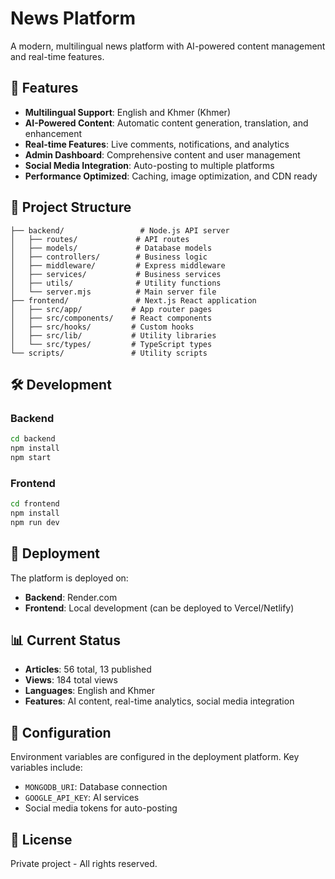 # News Platform

A modern, multilingual news platform with AI-powered content management and real-time features.

## 🚀 Features

- **Multilingual Support**: English and Khmer (Khmer)
- **AI-Powered Content**: Automatic content generation, translation, and enhancement
- **Real-time Features**: Live comments, notifications, and analytics
- **Admin Dashboard**: Comprehensive content and user management
- **Social Media Integration**: Auto-posting to multiple platforms
- **Performance Optimized**: Caching, image optimization, and CDN ready

## 📁 Project Structure

```
├── backend/                 # Node.js API server
│   ├── routes/             # API routes
│   ├── models/             # Database models
│   ├── controllers/        # Business logic
│   ├── middleware/         # Express middleware
│   ├── services/           # Business services
│   ├── utils/              # Utility functions
│   └── server.mjs          # Main server file
├── frontend/               # Next.js React application
│   ├── src/app/           # App router pages
│   ├── src/components/    # React components
│   ├── src/hooks/         # Custom hooks
│   ├── src/lib/           # Utility libraries
│   └── src/types/         # TypeScript types
└── scripts/               # Utility scripts
```

## 🛠️ Development

### Backend
```bash
cd backend
npm install
npm start
```

### Frontend
```bash
cd frontend
npm install
npm run dev
```

## 🚀 Deployment

The platform is deployed on:
- **Backend**: Render.com
- **Frontend**: Local development (can be deployed to Vercel/Netlify)

## 📊 Current Status

- **Articles**: 56 total, 13 published
- **Views**: 184 total views
- **Languages**: English and Khmer
- **Features**: AI content, real-time analytics, social media integration

## 🔧 Configuration

Environment variables are configured in the deployment platform. Key variables include:
- `MONGODB_URI`: Database connection
- `GOOGLE_API_KEY`: AI services
- Social media tokens for auto-posting

## 📝 License

Private project - All rights reserved.
